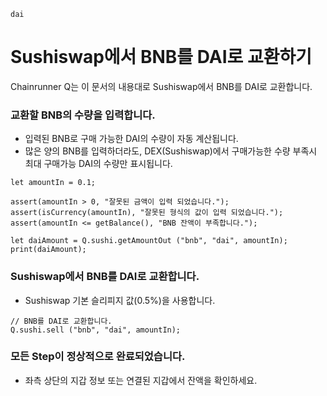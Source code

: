 ```meta-Currency
dai
```

# Sushiswap에서 BNB를 DAI로 교환하기

Chainrunner Q는 이 문서의 내용대로 Sushiswap에서 BNB를 DAI로 교환합니다.

### 교환할 BNB의 수량을 입력합니다.

- 입력된 BNB로 구매 가능한 DAI의 수량이 자동 계산됩니다.
- 많은 양의 BNB를 입력하더라도, DEX(Sushiswap)에서 구매가능한 수량 부족시 최대 구매가능 DAI의 수량만 표시됩니다.

```input-Dynamic BNB
let amountIn = 0.1;
```

```input-Verify
assert(amountIn > 0, "잘못된 금액이 입력 되었습니다.");
assert(isCurrency(amountIn), "잘못된 형식의 값이 입력 되었습니다.");
assert(amountIn <= getBalance(), "BNB 잔액이 부족합니다.");
```

```output-Dynamic DAI
let daiAmount = Q.sushi.getAmountOut ("bnb", "dai", amountIn);
print(daiAmount);
```

### Sushiswap에서 BNB를 DAI로 교환합니다.

- Sushiswap 기본 슬리피지 값(0.5%)을 사용합니다.

```taster
// BNB를 DAI로 교환합니다.
Q.sushi.sell ("bnb", "dai", amountIn);
```

### 모든 Step이 정상적으로 완료되었습니다.

- 좌측 상단의 지갑 정보 또는 연결된 지갑에서 잔액을 확인하세요.
